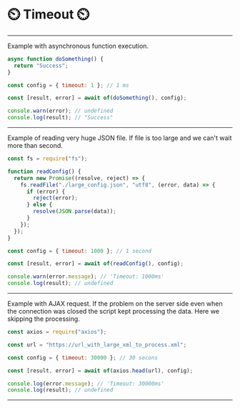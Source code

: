 # ⏲️ Timeout ⏲️

---

Example with asynchronous function execution.

```javascript
async function doSomething() {
  return "Success";
}

const config = { timeout: 1 }; // 1 ms

const [result, error] = await of(doSomething(), config);

console.warn(error); // undefined
console.log(result); // "Success"
```

---

Example of reading very huge JSON file. If file is too large and we can't wait more than second.

```javascript
const fs = require("fs");

function readConfig() {
  return new Promise((resolve, reject) => {
    fs.readFile("./large_config.json", "utf8", (error, data) => {
      if (error) {
        reject(error);
      } else {
        resolve(JSON.parse(data));
      }
    });
  });
}

const config = { timeout: 1000 }; // 1 second

const [result, error] = await of(readConfig(), config);

console.warn(error.message); // 'Timeout: 1000ms'
console.log(result); // undefined
```

---

Example with AJAX request. If the problem on the server side even when the connection was closed the script kept processing the data. Here we skipping the processing.

```javascript
const axios = require("axios");

const url = "https://url_with_large_xml_to_process.xml";

const config = { timeout: 30000 }; // 30 secons

const [result, error] = await of(axios.head(url), config);

console.log(error.message); // 'Timeout: 30000ms'
console.log(result); // undefined
```

---
